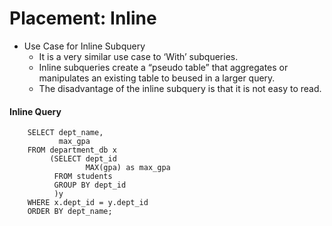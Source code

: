 # Placement: Inline
- Use Case for Inline Subquery
    - It is a very similar use case to ‘With’ subqueries.
    - Inline subqueries create a “pseudo table” that aggregates or manipulates an existing table to beused in a larger query.
    - The disadvantage of the inline subquery is that it is not easy to read.

#### Inline Query

        SELECT dept_name,
               max_gpa
        FROM department_db x
             (SELECT dept_id
                     MAX(gpa) as max_gpa
              FROM students
              GROUP BY dept_id
              )y
        WHERE x.dept_id = y.dept_id
        ORDER BY dept_name;

